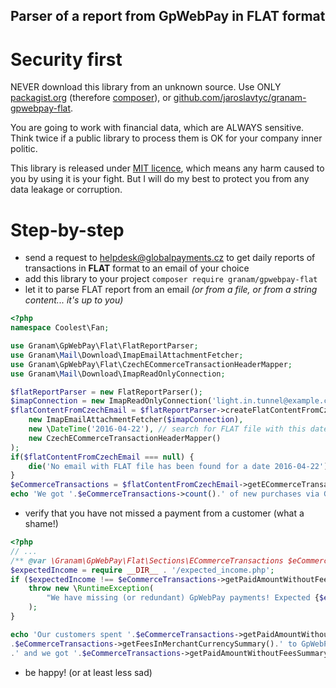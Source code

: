 ## Parser of a report from GpWebPay in FLAT format

# Security first
NEVER download this library from an unknown source. Use ONLY [packagist.org](https://packagist.org) (therefore [composer](https://composer.org)), or [github.com/jaroslavtyc/granam-gpwebpay-flat](github.com/jaroslavtyc/granam-gpwebpay-flat).

You are going to work with financial data, which are ALWAYS sensitive. Think twice if a public library to process them is OK for your company inner politic.

This library is released under [MIT licence](./LICENCE), which means any harm caused to you by using it is your fight. But I will do my best to protect you from any data leakage or corruption.

# Step-by-step

- send a request to [helpdesk@globalpayments.cz](helpdesk@globalpayments.cz) to get daily reports of transactions in **FLAT** format to an email of your choice
- add this library to your project ```composer require granam/gpwebpay-flat```
- let it to parse FLAT report from an email *(or from a file, or from a string content... it's up to you)*
```php
<?php
namespace Coolest\Fan;

use Granam\GpWebPay\Flat\FlatReportParser;
use Granam\Mail\Download\ImapEmailAttachmentFetcher;
use Granam\GpWebPay\Flat\CzechECommerceTransactionHeaderMapper;
use Granam\Mail\Download\ImapReadOnlyConnection;

$flatReportParser = new FlatReportParser();
$imapConnection = new ImapReadOnlyConnection('light.in.tunnel@example.com', 'Раѕѕword123', 'imap.example.com' );
$flatContentFromCzechEmail = $flatReportParser->createFlatContentFromCzechEmailAttachment(
    new ImapEmailAttachmentFetcher($imapConnection),
    new \DateTime('2016-04-22'), // search for FLAT file with this date in email subject
    new CzechECommerceTransactionHeaderMapper()
);
if($flatContentFromCzechEmail === null) {
    die('No email with FLAT file has been found for a date 2016-04-22');
}
$eCommerceTransactions = $flatContentFromCzechEmail->getECommerceTransactions();
echo 'We got '.$eCommerceTransactions->count().' of new purchases via GpWebPay gateway!';

```
- verify that you have not missed a payment from a customer (what a shame!)
```php
<?php
// ...
/** @var \Granam\GpWebPay\Flat\Sections\ECommerceTransactions $eCommerceTransactions */
$expectedIncome = require __DIR__ . '/expected_income.php';
if ($expectedIncome !== $eCommerceTransactions->getPaidAmountWithoutFeesSummary()) {
    throw new \RuntimeException(
        "We have missing (or redundant) GpWebPay payments! Expected {$expectedIncome}, got ". $eCommerceTransactions->getPaidAmountWithoutFeesSummary()
    );
}

echo 'Our customers spent '.$eCommerceTransactions->getPaidAmountWithoutFeesSummary().'.-, we paid '
.$eCommerceTransactions->getFeesInMerchantCurrencySummary().' to GpWebPay as fee'
.' and we got '.$eCommerceTransactions->getPaidAmountWithoutFeesSummary();
```
- be happy! (or at least less sad)
